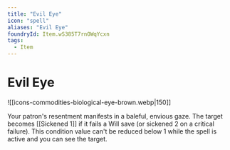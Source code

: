 ```yaml
---
title: "Evil Eye"
icon: "spell"
aliases: "Evil Eye"
foundryId: Item.wS385T7rnOWqYcxn
tags:
  - Item
---
```


# Evil Eye
![[icons-commodities-biological-eye-brown.webp|150]]

Your patron's resentment manifests in a baleful, envious gaze. The target becomes [[Sickened 1]] if it fails a Will save (or sickened 2 on a critical failure). This condition value can't be reduced below 1 while the spell is active and you can see the target.

